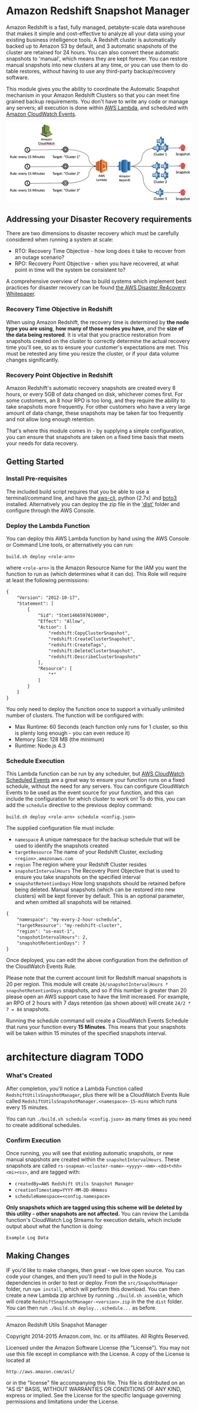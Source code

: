 # Amazon Redshift Snapshot Manager

Amazon Redshift is a fast, fully managed, petabyte-scale data warehouse that makes it simple and cost-effective to analyze all your data using your existing business intelligence tools. A Redshift cluster is automatically backed up to Amazon S3 by default, and 3 automatic snapshots of the cluster are retained for 24 hours. You can also convert these automatic snapshots to 'manual', which means they are kept forever. You can restore manual snapshots into new clusters at any time, or you can use them to do table restores, without having to use any third-party backup/recovery software.

This module gives you the ability to coordinate the Automatic Snapshot mechanism in your Amazon Redshift Clusters so that you can meet fine grained backup requirements. You don't have to write any code or manage any servers; all execution is done within [AWS Lambda](https://aws.amazon.com/lambda), and scheduled with [Amazon CloudWatch Events](http://docs.aws.amazon.com/AmazonCloudWatch/latest/DeveloperGuide/WhatIsCloudWatchEvents.html).

![Architecture Diagram](Diagram.png)

## Addressing your Disaster Recovery requirements

There are two dimensions to disaster recovery which must be carefully considered when running a system at scale:

* RTO: Recovery Time Objective - how long does it take to recover from an outage scenario?
* RPO: Recovery Point Objective - when you have recovered, at what point in time will the system be consistent to?

A comprehensive overview of how to build systems which implement best practices for disaster recovery can be found [the AWS Disaster Re4covery Whitepaper](https://aws.amazon.com/blogs/aws/new-whitepaper-use-aws-for-disaster-recovery/).

### Recovery Time Objective in Redshift

When using Amazon Redshift, the recovery time is determined by __the node type you are using__, __how many of those nodes you have__, and the __size of the data being restored__. It is vital that you practice restoration from snapshots created on the cluster to correctly determine the actual recovery time you'll see, so as to ensure your customer's expectations are met. This must be retested  any time you resize the cluster, or if your data volume changes significantly.

### Recovery Point Objective in Redshift

Amazon Redshift's automatic recovery snapshots are created every 8 hours, or every 5GB of data changed on disk, whichever comes first. For some customers, an 8 hour RPO is too long, and they require the ability to take snapshots more frequently. For other customers who have a very large amount of data change, these snapshots may be taken far too frequently and not allow long enough retention. 

That's where this module comes in - by supplying a simple configuration, you can ensure that snapshots are taken on a fixed time basis that meets your needs for data recovery.

## Getting Started

### Install Pre-requisites

The included build script requires that you be able to use a terminal/command line, and have the [aws-cli](https://aws.amazon.com/cli), python (2.7x) and [boto3](https://github.com/boto/boto3) installed. Alternatively you can deploy the zip file in the ['dist'](dist/RedshiftSnapshotManager-1.0.0.zip) folder and configure through the AWS Console.

### Deploy the Lambda Function

You can deploy this AWS Lambda function by hand using the AWS Console or Command Line tools, or alternatively you can run:

```build.sh deploy <role-arn>```

where `<role-arn>` is the Amazon Resource Name for the IAM you want the function to run as (which determines what it can do). This Role will require at least the following permissions:

```
{
    "Version": "2012-10-17",
    "Statement": [
        {
            "Sid": "Stmt1466597619000",
            "Effect": "Allow",
            "Action": [
                "redshift:CopyClusterSnapshot",
                "redshift:CreateClusterSnapshot",
                "redshift:CreateTags",
                "redshift:DeleteClusterSnapshot",
                "redshift:DescribeClusterSnapshots"
            ],
            "Resource": [
                "*"
            ]
        }
    ]
}
```

You only need to deploy the function once to support a virtually unlimited number of clusters. The function will be configured with:

* Max Runtime: 60 Seconds (each function only runs for 1 cluster, so this is plenty long enough - you can even reduce it)
* Memory Size: 128 MB (the minimum)
* Runtime: Node.js 4.3

### Schedule Execution

This Lambda function can be run by any scheduler, but [AWS CloudWatch Scheduled Events](http://docs.aws.amazon.com/AmazonCloudWatch/latest/DeveloperGuide/WhatIsCloudWatchEvents.html) are a great way to ensure your function runs on a fixed schedule, without the need for any servers. You can configure CloudWatch Events to be used as the event source for your function, and this can include the configuration for which cluster to work on! To do this, you can add the `schedule` directive to the previous deploy command:


```build.sh deploy <role-arn> schedule <config.json>```

The supplied configuration file must include:

* `namespace` A unique namespace for the backup schedule that will be used to identify the snapshots created
* `targetResource` The name of your Redshift Cluster, excluding `<region>.amazonaws.com`
* `region` The region where your Redshift Cluster resides
* `snapshotIntervalHours` The Recovery Point Objective that is used to ensure you take snapshots on the specified interval
* `snapshotRetentionDays` How long snapshots should be retained before being deleted. Manual snapshots (which can be restored into new clusters) will be kept forever by default. This is an optional parameter, and when omitted all snapshots will be retained.

```
{
	"namespace": "my-every-2-hour-schedule",
	"targetResource": "my-redshift-cluster",
	"region": "us-east-1",
	"snapshotIntervalHours": 2,
	"snapshotRetentionDays": 7
}
```

Once deployed, you can edit the above configuration from the definition of the CloudWatch Events Rule.

Please note that the current account limit for Redshift manual snapshots is 20 per region. This module will create `24/snapshotIntervalHours * snapshotRetentionDays` snapshots, and so if this number is greater than 20 please open an AWS support case to have the limit increased. For example, an RPO of 2 hours with 7 days retention (as shown above) will create `24/2 * 7 = 84` snapshots.

Running the schedule command will create a CloudWatch Events Schedule that runs your function every __15 Minutes__. This means that your snapshots will be taken within 15 minutes of the specified snapshots interval.

# architecture diagram TODO

### What's Created

After completion, you'll notice a Lambda Function called `RedshiftUtilsSnapshotManager`, plus there will be a CloudWatch Events Rule called `RedshiftUtilsSnapshotManager.<namespace>-15-mins` which runs every 15 minutes. 

You can run `./build.sh schedule <config.json>` as many times as you need to create additional schedules.

### Confirm Execution

Once running, you will see that existing automatic snapshots, or new manual snapshots are created within the ```snapshotIntervalHours```. These snapshots are called ```rs-snapman-<cluster-name>-<yyyy>-<mm>-<dd>t<hh><mi><ss>```, and are tagged with:

* ```createdBy=AWS Redshift Utils Snapshot Manager```
* ```creationTimestamp=YYYY-MM-DD-HHmmss```
* ```scheduleNamespace=<config.namespace>```


__Only snapshots which are tagged using this scheme will be deleted by this utility - other snapshots are not affected.__ You can review the Lambda function's CloudWatch Log Streams for execution details, which include output about what the function is doing:

```
Example Log Data
```

## Making Changes

IF you'd like to make changes, then great - we love open source. You can code your changes, and then you'll need to pull in the Node.js dependencies in order to test or deploy. From the `src/SnapshotManager` folder, run `npm install`, which will perform this download. You can then create a new Lambda zip archive by running `./build.sh assemble`, which will create `RedshiftSnapshotManager-<version>.zip` in the the `dist` folder. You can then run `./build.sh deploy...schedule...` as before.

----

Amazon Redshift Utils Snapshot Manager

Copyright 2014-2015 Amazon.com, Inc. or its affiliates. All Rights Reserved.

Licensed under the Amazon Software License (the "License"). You may not use this file except in compliance with the License. A copy of the License is located at

	http://aws.amazon.com/asl/

or in the "license" file accompanying this file. This file is distributed on an "AS IS" BASIS, WITHOUT WARRANTIES OR CONDITIONS OF ANY KIND, express or implied. See the License for the specific language governing permissions and limitations under the License.
